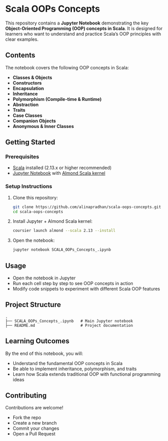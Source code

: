 
# Scala OOPs Concepts 

This repository contains a **Jupyter Notebook** demonstrating the key **Object-Oriented Programming (OOP) concepts in Scala**. It is designed for learners who want to understand and practice Scala’s OOP principles with clear examples.

##  Contents

The notebook covers the following OOP concepts in Scala:

* **Classes & Objects**
* **Constructors**
* **Encapsulation**
* **Inheritance**
* **Polymorphism (Compile-time & Runtime)**
* **Abstraction**
* **Traits**
* **Case Classes**
* **Companion Objects**
* **Anonymous & Inner Classes**

##  Getting Started

### Prerequisites

* [Scala](https://www.scala-lang.org/download/) installed (2.13.x or higher recommended)
* [Jupyter Notebook](https://jupyter.org/install) with [Almond Scala kernel](https://almond.sh/)

### Setup Instructions

1. Clone this repository:

   ```bash
   git clone https://github.com/alinapradhan/scala-oops-concepts.git
   cd scala-oops-concepts
   ```
2. Install Jupyter + Almond Scala kernel:

   ```bash
   coursier launch almond --scala 2.13 --install
   ```
3. Open the notebook:

   ```bash
   jupyter notebook SCALA_OOPs_Concepts_.ipynb
   ```

##  Usage

* Open the notebook in Jupyter
* Run each cell step by step to see OOP concepts in action
* Modify code snippets to experiment with different Scala OOP features

##  Project Structure

```
.
├── SCALA_OOPs_Concepts_.ipynb   # Main Jupyter notebook
├── README.md                    # Project documentation
```

##  Learning Outcomes

By the end of this notebook, you will:

* Understand the fundamental OOP concepts in Scala
* Be able to implement inheritance, polymorphism, and traits
* Learn how Scala extends traditional OOP with functional programming ideas

##  Contributing

Contributions are welcome!

* Fork the repo
* Create a new branch
* Commit your changes
* Open a Pull Request



